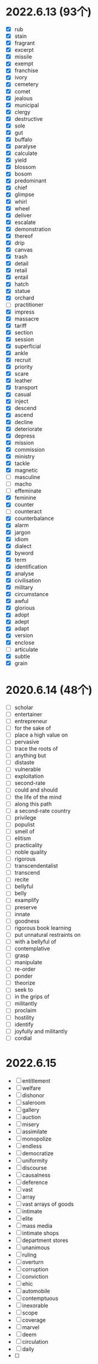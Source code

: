 # 2022.6.13 (93个)
- [x] rub
- [x] stain
- [x] fragrant
- [x] excerpt
- [x] missile
- [x] exempt
- [x] franchise
- [x] ivory
- [x] cemetery
- [x] comet
- [x] jealous
- [x] municipal
- [x] clergy
- [x] destructive
- [x] sole
- [x] gut
- [x] buffalo
- [x] paralyse
- [x] calculate
- [x] yield
- [x] blossom
- [x] bosom
- [x] predominant
- [x] chief
- [x] glimpse
- [x] whirl
- [x] wheel
- [x] deliver
- [x] escalate
- [x] demonstration
- [x] thereof
- [x] drip
- [x] canvas
- [x] trash
- [x] detail
- [x] retail
- [x] entail
- [x] hatch
- [x] statue
- [x] orchard
- [ ] practitioner
- [x] impress
- [x] massacre
- [x] tariff
- [x] section
- [x] session
- [x] superficial
- [x] ankle
- [x] recruit
- [x] priority
- [x] scare
- [x] leather
- [x] transport
- [x] casual
- [x] inject
- [x] descend
- [x] ascend
- [x] decline
- [x] deteriorate
- [x] depress
- [x] mission
- [x] commission
- [x] ministry
- [x] tackle
- [x] magnetic
- [ ] masculine
- [ ] macho
- [ ] effeminate
- [x] feminine
- [x] counter
- [ ] counteract
- [x] counterbalance
- [x] alarm
- [x] jargon
- [x] idiom
- [x] dialect
- [x] byword
- [x] term
- [x] identification
- [x] analyse
- [x] civilisation
- [x] military
- [x] circumstance
- [x] awful
- [x] glorious
- [x] adopt
- [x] adept
- [x] adapt
- [x] version
- [x] enclose
- [ ] articulate
- [x] subtle
- [x] grain
# 2020.6.14 (48个)
- [ ] scholar
- [ ] entertainer
- [ ] entrepreneur
- [ ] for the sake of
- [ ] place a high value on
- [ ] pervasive
- [ ] trace the roots of
- [ ] anything but
- [ ] distaste
- [ ] vulnerable
- [ ] exploitation
- [ ] second-rate
- [ ] could and should
- [ ] the life of the mind
- [ ] along this path
- [ ] a second-rate country
- [ ] privilege
- [ ] populist
- [ ] smell of
- [ ] elitism
- [ ] practicality
- [ ] noble quality
- [ ] rigorous
- [ ] transcendentalist
- [ ] transcend
- [ ] recite
- [ ] bellyful
- [ ] belly
- [ ] examplify
- [ ] preserve
- [ ] innate
- [ ] goodness
- [ ] rigorous book learning
- [ ] put unnatural restraints on
- [ ] with a bellyful of
- [ ] contemplative
- [ ] grasp
- [ ] manipulate
- [ ] re-order
- [ ] ponder
- [ ] theorize
- [ ] seek to
- [ ] in the grips of
- [ ] militantly
- [ ] proclaim
- [ ] hostility
- [ ] identify
- [ ] joyfully and militantly
- [ ] cordial
# 2022.6.15
- [ ] entitlement
- [ ] welfare
- [ ] dishonor
- [ ] saleroom
- [ ] gallery
- [ ] auction
- [ ] misery
- [ ] assimilate
- [ ] monopolize
- [ ] endless
- [ ] democratize
- [ ] uniformity
- [ ] discourse
- [ ] causalness
- [ ] deference
- [ ] vast
- [ ] array
- [ ] vast arrays of goods
- [ ] intimate
- [ ] elite
- [ ] mass media
- [ ] intimate shops
- [ ] department stores
- [ ] unanimous
- [ ] ruling
- [ ] overturn
- [ ] corruption
- [ ] conviction
- [ ] ehic
- [ ] automobile
- [ ] contemptuous
- [ ] inexorable
- [ ] scope
- [ ] coverage
- [ ] marvel
- [ ] deem
- [ ] circulation
- [ ] daily
- [ ] 

